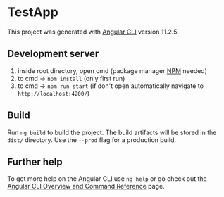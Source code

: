# TestApp

This project was generated with [Angular CLI](https://github.com/angular/angular-cli) version 11.2.5.

## Development server

1) inside root directory, open cmd (package manager [NPM](https://www.npmjs.com/) needed)
2) to cmd -> `npm install` (only first run)
3) to cmd -> `npm run start` (if don't open automatically navigate to `http://localhost:4200/`)

## Build

Run `ng build` to build the project. The build artifacts will be stored in the `dist/` directory. Use the `--prod` flag for a production build.

## Further help

To get more help on the Angular CLI use `ng help` or go check out the [Angular CLI Overview and Command Reference](https://angular.io/cli) page.
